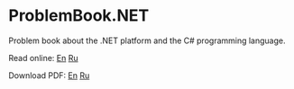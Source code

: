 # ProblemBook.NET

Problem book about the .NET platform and the C# programming language.

Read online: [En](http://andreyakinshin.gitbooks.io/problembookdotnet/en/) [Ru](http://andreyakinshin.gitbooks.io/problembookdotnet/ru/)

Download PDF: [En](https://github.com/AndreyAkinshin/ProblemBook.NET/raw/master/TeX/ProblemBook.NET-en.pdf) [Ru](https://github.com/AndreyAkinshin/ProblemBook.NET/raw/master/TeX/ProblemBook.NET-ru.pdf)